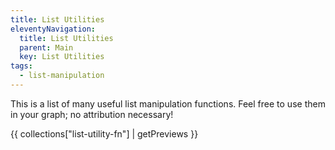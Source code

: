 ```yaml
---
title: List Utilities
eleventyNavigation:
  title: List Utilities
  parent: Main
  key: List Utilities
tags:
  - list-manipulation
---
```


This is a list of many useful list manipulation functions. Feel free to use them in your graph; no attribution necessary!

{{ collections["list-utility-fn"] | getPreviews }}
